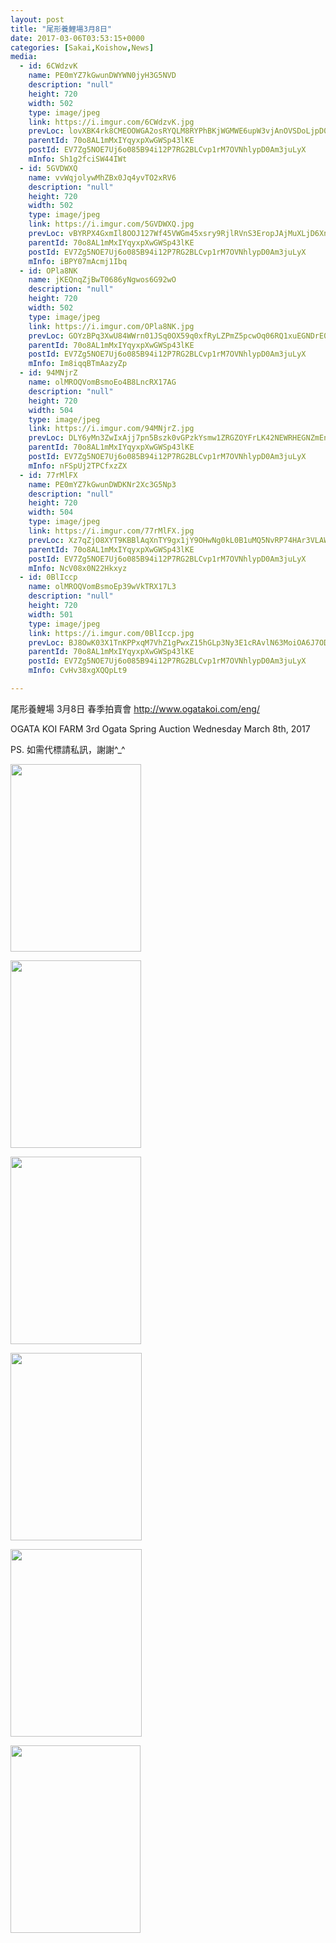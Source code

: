 ```yaml
---
layout: post
title: "尾形養鯉場3月8日" 
date: 2017-03-06T03:53:15+0000 
categories: [Sakai,Koishow,News] 
media:
  - id: 6CWdzvK
    name: PE0mYZ7kGwunDWYWN0jyH3G5NVD
    description: "null"
    height: 720
    width: 502
    type: image/jpeg
    link: https://i.imgur.com/6CWdzvK.jpg
    prevLoc: lovXBK4rk8CMEOOWGA2osRYQLM8RYPhBKjWGMWE6upW3vjAnOVSDoLjpD0DvTLWO9q4RvZI7oxWXlGBMSY59n2Zw6LuXw4r86G5KSvxYy0GX0BuvWzGqGWLgS5ny47m41PSpJJ2pNB0Nhmql9j1EBBTzDmvJNOWvfOXPoOyzJ2IvBBwQA9jOi5xnz33X1ksXj5rqXpDDsr9yOZ3PgqCyMPkV3MKRC09rwQqnJ4Hz4zlRmOzOUVmQLznxqoSgZN9NAJ1Rc6r
    parentId: 70o8AL1mMxIYqyxpXwGWSp43lKE
    postId: EV7Zg5NOE7Uj6o085B94i12P7RG2BLCvp1rM7OVNhlypD0Am3juLyX
    mInfo: Sh1g2fciSW44IWt
  - id: 5GVDWXQ
    name: vvWqjolywMhZBx0Jq4yvTO2xRV6
    description: "null"
    height: 720
    width: 502
    type: image/jpeg
    link: https://i.imgur.com/5GVDWXQ.jpg
    prevLoc: vBYRPX4GxmIl8OOJ127Wf45VWGm45xsry9RjlRVnS3EropJAjMuXLjD6XnXvIzB4WXRMj1FXkDLYQ9Gqf7Qx4NWA1wSX0GRk5BmXSQGr7q4gWzc0V29z9V36H0APgzRoZPtL5xxWrgGphwx8PrBNJzf4QgBVpRRxfzvV8zqw9YT0VVWEM4xpuAL2NDD7JGCzxWqlqBgxH9WlzXgnvkFBRyzvR5XgfPoPNRYD0oc0664Mp58zHp130JzNRXH8VyVwQ15Wfm2
    parentId: 70o8AL1mMxIYqyxpXwGWSp43lKE
    postId: EV7Zg5NOE7Uj6o085B94i12P7RG2BLCvp1rM7OVNhlypD0Am3juLyX
    mInfo: iBPY07mAcmj1Ibq
  - id: OPla8NK
    name: jKEQnqZjBwT0686yNgwos6G92wO
    description: "null"
    height: 720
    width: 502
    type: image/jpeg
    link: https://i.imgur.com/OPla8NK.jpg
    prevLoc: GOYzBPq3XwU84WWrn01JSq0OX59q0xfRyLZPmZ5pcwOq06RQ1xuEGNDrE0EQTXrpRqy1QJFE398Zpq0vSVoPwR30gGCR6WLoAOrjTqJWD403xKHojnYzqnW7tQXgJNALBPf3YWWyPGXESNPjokYqPjSPXZgwXOXNsO0jxOJ36XIj11A7QXqEhAQx1RRrNrc46v02ZywMfm8lGV1A5OSxm0K6Oj3jcJE3V5JZv1C9GVrk1vBQiV2Y6KGKW4UMAPq1M67ECN7
    parentId: 70o8AL1mMxIYqyxpXwGWSp43lKE
    postId: EV7Zg5NOE7Uj6o085B94i12P7RG2BLCvp1rM7OVNhlypD0Am3juLyX
    mInfo: Im8iqqBTmAazyZp
  - id: 94MNjrZ
    name: olMROQVomBsmoEo4B8LncRX17AG
    description: "null"
    height: 720
    width: 504
    type: image/jpeg
    link: https://i.imgur.com/94MNjrZ.jpg
    prevLoc: DLY6yMn3ZwIxAjj7pn5Bszk0vGPzkYsmw1ZRGZOYFrLK42NEWRHEGNZmEnE3TNg3J5ykD0Tm7xngEo5jiWNJZDXMkQTL35R7lgrOiB2KGNYnJOhXpX1kq3ENTVPqDg2kQ4fyZvgN30GwHDN8kVBWWjuYpYkYlvoqck4nYk7mZBHnKKZov3VEhnGKLrrm5VsAYyzAnK1AFYvrxL2v0DCWNMlM4Q0BF8lGGlMjgvfg1pl63yp3cW4jrk6qVwuP7l7R2LyyfGv
    parentId: 70o8AL1mMxIYqyxpXwGWSp43lKE
    postId: EV7Zg5NOE7Uj6o085B94i12P7RG2BLCvp1rM7OVNhlypD0Am3juLyX
    mInfo: nFSpUj2TPCfxzZX
  - id: 77rMlFX
    name: PE0mYZ7kGwunDWDKNr2Xc3G5Np3
    description: "null"
    height: 720
    width: 504
    type: image/jpeg
    link: https://i.imgur.com/77rMlFX.jpg
    prevLoc: Xz7qZjO8XYT9KBBlAqXnTY9gx1jY9OHwNg0kL0B1uMQ5NvRP74HAr3VLAWAvILn2mlOQzyIRo7A4P193U3M0zDWKO4S5ZNrZQ6QRuA1YLWE6MnIVNymEmNjBToEy36G3nvcg7MR6DwmMsvx3ME3DWyujPPvY14AMUYW2zYRqEmFNPPDJXlz2FgYMWzz3KvUmqRLgyOJAUJ08N6OmzJIm3GkxDAxwfpn6QVzv1pI3EY3W60AjFxVY3QN7qYCzLq8gp3Bgi5q
    parentId: 70o8AL1mMxIYqyxpXwGWSp43lKE
    postId: EV7Zg5NOE7Uj6o085B94i12P7RG2BLCvp1rM7OVNhlypD0Am3juLyX
    mInfo: NcV08x0N22Hkxyz
  - id: 0BlIccp
    name: olMROQVomBsmoEp39wVkTRX17L3
    description: "null"
    height: 720
    width: 501
    type: image/jpeg
    link: https://i.imgur.com/0BlIccp.jpg
    prevLoc: BJ8OwK03X1TnKPPxqM7VhZ1gPwxZ15hGLp3Ny3E1cRAvlN63MoiOA6J7ODOjIzM17YR5BOFYn9wNALBGfZXYOynqMQf817BJ7RYosAZoKMVlnxCrLr4ozEqoTo9Q4BYGWohL07xPWOvBfAQAGR8DzDhyRpvQoNxgTjZVWjAOBNuDxxO06kwEhzYqNvv0mofDOgNLMAgnF9WRLyyP90u32p8mWnpOIADAn79lMDiq6m9ElVX0tLY5kEnkOmf3v8oVAPyXUxZ
    parentId: 70o8AL1mMxIYqyxpXwGWSp43lKE
    postId: EV7Zg5NOE7Uj6o085B94i12P7RG2BLCvp1rM7OVNhlypD0Am3juLyX
    mInfo: CvHv38xgXQQpLt9

---
```


尾形養鯉場
3月8日 春季拍賣會
http://www.ogatakoi.com/eng/

OGATA KOI FARM
3rd Ogata Spring Auction
Wednesday March 8th, 2017

PS. 如需代標請私訊，謝謝^_^


<a href="https://i.imgur.com/6CWdzvK.jpg"><img src="https://i.imgur.com/6CWdzvK.jpg" height="300" width="209" /></a> 

 
<a href="https://i.imgur.com/5GVDWXQ.jpg"><img src="https://i.imgur.com/5GVDWXQ.jpg" height="300" width="209" /></a> 

 
<a href="https://i.imgur.com/OPla8NK.jpg"><img src="https://i.imgur.com/OPla8NK.jpg" height="300" width="209" /></a> 

 
<a href="https://i.imgur.com/94MNjrZ.jpg"><img src="https://i.imgur.com/94MNjrZ.jpg" height="300" width="210" /></a> 

 
<a href="https://i.imgur.com/77rMlFX.jpg"><img src="https://i.imgur.com/77rMlFX.jpg" height="300" width="210" /></a> 

 
<a href="https://i.imgur.com/0BlIccp.jpg"><img src="https://i.imgur.com/0BlIccp.jpg" height="300" width="208" /></a> 
 
